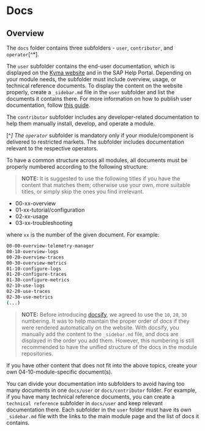 # Docs

## Overview

The `docs` folder contains three subfolders - `user`, `contributor`, and `operator`[^*].

The `user` subfolder contains the end-user documentation, which is displayed on the [Kyma website](https://kyma-project.io/#/) and in the SAP Help Portal. Depending on your module needs, the subfolder must include overview, usage, or technical reference documents. To display the content on the website properly, create a `_sidebar.md` file in the `user` subfolder and list the documents it contains there. For more information on how to publish user documentation, follow [this guide](https://github.com/kyma-project/community/blob/main/docs/guidelines/content-guidelines/01-user-docs.md).

The `contributor` subfolder includes any developer-related documentation to help them manually install, develop, and operate a module.

[^*] The `operator`* subfolder is mandatory only if your module/component is delivered to restricted markets. The subfolder includes documentation relevant to the respective operators.

To have a common structure across all modules, all documents must be properly numbered according to the following structure:

> **NOTE:** It is suggested to use the following titles if you have the content that matches them; otherwise use your own, more suitable titles, or simply skip the ones you find irrelevant.

   - 00-xx-overview
   - 01-xx-tutorial/configuration  
   - 02-xx-usage  
   - 03-xx-troubleshooting

where `xx` is the number of the given document. For example:

   ```bash
   00-00-overview-telemetry-manager
   00-10-overview-logs
   00-20-overview-traces
   00-30-overview-metrics
   01-10-configure-logs 
   01-20-configure-traces 
   01-30-configure-metrics
   02-10-use-logs
   02-20-use-traces
   02-30-use-metrics
   (...)
   ```

> **NOTE:** Before introducing [docsify](https://docsify.js.org/#/?id=docsify), we agreed to use the `10`, `20`, `30` numbering. It was to help maintain the proper order of docs if they were rendered automatically on the website. With docsify, you manually add the content to the `_sidebar.md` file, and docs are displayed in the order you add them. However, this numbering is still recommended to have the unified structure of the docs in the module repositories.

If you have other content that does not fit into the above topics, create your own 04-10-module-specific document(s).

You can divide your documentation into subfolders to avoid having too many documents in one `docs/user` or `docs/contributor` folder. For example, if you have many technical reference documents, you can create a `technical reference` subfolder in `docs/user` and keep relevant documentation there. Each subfolder in the `user` folder must have its own `_sidebar.md` file with the links to the main module page and the list of docs it contains.
